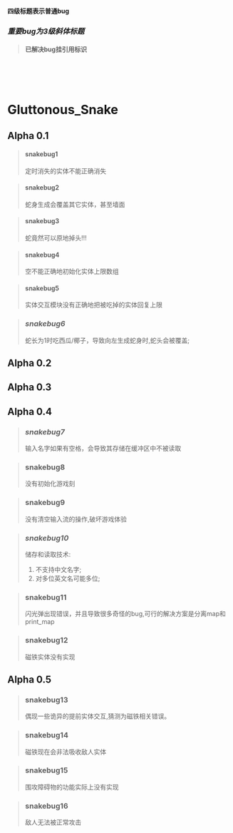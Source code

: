 #### 四级标题表示普通bug
### *重要bug为3级斜体标题*
>#### 已解决bug挂引用标识
<br><br><br>


# Gluttonous_Snake   
## Alpha 0.1

>#### snakebug1  
>定时消失的实体不能正确消失

>#### snakebug2  
>蛇身生成会覆盖其它实体，甚至墙面

>#### snakebug3  
>蛇竟然可以原地掉头!!!

>#### snakebug4  
>空不能正确地初始化实体上限数组

>#### snakebug5  
>实体交互模块没有正确地把被吃掉的实体回复上限


>### *snakebug6*  
>蛇长为1时吃西瓜/椰子，导致向左生成蛇身时,蛇头会被覆盖;

## Alpha 0.2

## Alpha 0.3

## Alpha 0.4

>### *snakebug7*
>输入名字如果有空格，会导致其存储在缓冲区中不被读取

>### snakebug8
>没有初始化游戏刻

>### snakebug9
>没有清空输入流的操作,破坏游戏体验

>### *snakebug10*
>储存和读取技术:
>1. 不支持中文名字;
>2. 对多位英文名可能多位;

>### snakebug11
>闪光弹出现错误，并且导致很多奇怪的bug,可行的解决方案是分离map和print_map

>### snakebug12
>磁铁实体没有实现

## Alpha 0.5

>### snakebug13
>偶现一些诡异的提前实体交互,猜测为磁铁相关错误。

>### snakebug14
>磁铁现在会非法吸收敌人实体

>### snakebug15
>围攻障碍物的功能实际上没有实现 

>### snakebug16
>敌人无法被正常攻击


